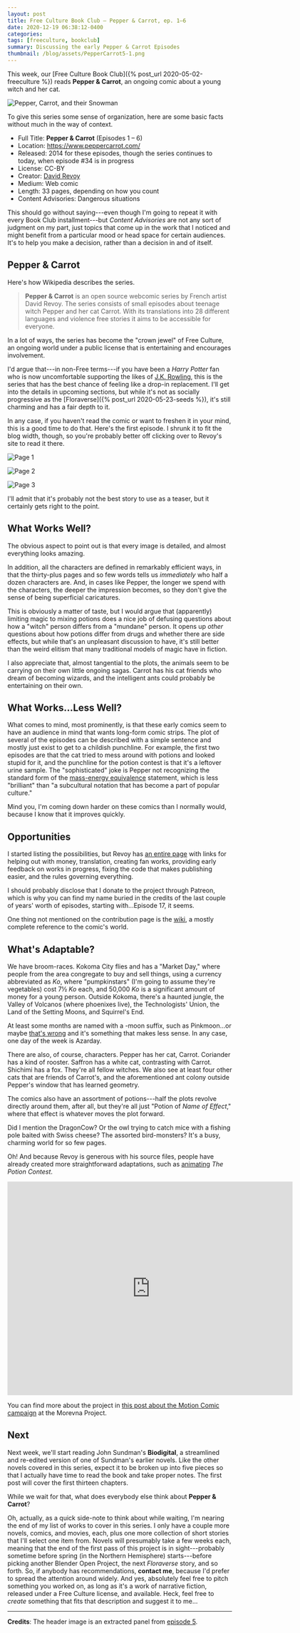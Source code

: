 ```yaml
---
layout: post
title: Free Culture Book Club — Pepper & Carrot, ep. 1–6
date: 2020-12-19 06:38:12-0400
categories:
tags: [freeculture, bookclub]
summary: Discussing the early Pepper & Carrot Episodes
thumbnail: /blog/assets/PepperCarrot5-1.png
---
```


This week, our [Free Culture Book Club]({% post_url 2020-05-02-freeculture %}) reads **Pepper & Carrot**, an ongoing comic about a young witch and her cat.

![Pepper, Carrot, and their Snowman](/blog/assets/PepperCarrot5-1.png "Pepper, Carrot, and their Snowman")

To give this series some sense of organization, here are some basic facts without much in the way of context.

 * Full Title:  **Pepper & Carrot** (Episodes 1 – 6)
 * Location:  <https://www.peppercarrot.com/>
 * Released:  2014 for these episodes, though the series continues to today, when episode #34 is in progress
 * License:  CC-BY
 * Creator:  [David Revoy](https://www.davidrevoy.com/)
 * Medium:  Web comic
 * Length:  33 pages, depending on how you count
 * Content Advisories:  Dangerous situations

This should go without saying---even though I'm going to repeat it with every Book Club installment---but *Content Advisories* are not any sort of judgment on my part, just topics that come up in the work that I noticed and might benefit from a particular mood or head space for certain audiences.  It's to help you make a decision, rather than a decision in and of itself.

## Pepper & Carrot

Here's how Wikipedia describes the series.

 > **Pepper & Carrot** is an open source webcomic series by French artist David Revoy. The series consists of small episodes about teenage witch Pepper and her cat Carrot. With its translations into 28 different languages and violence free stories it aims to be accessible for everyone.

In a lot of ways, the series has become the "crown jewel" of Free Culture, an ongoing world under a public license that is entertaining and encourages involvement.

I'd argue that---in non-Free terms---if you have been a *Harry Potter* fan who is now uncomfortable supporting the likes of [J.K. Rowling](https://en.wikipedia.org/wiki/Politics_of_J._K._Rowling#Transgender_people), this is the series that has the best chance of feeling like a drop-in replacement.  I'll get into the details in upcoming sections, but while it's not as socially progressive as the [Floraverse]({% post_url 2020-05-23-seeds %}), it's still charming and has a fair depth to it.

In any case, if you haven't read the comic or want to freshen it in your mind, this is a good time to do that.  Here's the first episode.  I shrunk it to fit the blog width, though, so you're probably better off clicking over to Revoy's site to read it there.

![Page 1](/blog/assets/en_Pepper-and-Carrot_by-David-Revoy_E01P01.png "Page 1")

![Page 2](/blog/assets/en_Pepper-and-Carrot_by-David-Revoy_E01P02.png "Page 2")

![Page 3](/blog/assets/en_Pepper-and-Carrot_by-David-Revoy_E01P03.png "Page 3")

I'll admit that it's probably not the best story to use as a teaser, but it certainly gets right to the point.

## What Works Well?

The obvious aspect to point out is that every image is detailed, and almost everything looks amazing.

In addition, all the characters are defined in remarkably efficient ways, in that the thirty-plus pages and so few words tells us *immediately* who half a dozen characters are.  And, in cases like Pepper, the longer we spend with the characters, the deeper the impression becomes, so they don't give the sense of being superficial caricatures.

This is obviously a matter of taste, but I would argue that (apparently) limiting magic to mixing potions does a nice job of defusing questions about how a "witch" person differs from a "mundane" person.  It opens up *other* questions about how potions differ from drugs and whether there are side effects, but while that's an unpleasant discussion to have, it's still better than the weird elitism that many traditional models of magic have in fiction.

I also appreciate that, almost tangential to the plots, the animals seem to be carrying on their own little ongoing sagas.  Carrot has his cat friends who dream of becoming wizards, and the intelligent ants could probably be entertaining on their own.

## What Works...Less Well?

What comes to mind, most prominently, is that these early comics seem to have an audience in mind that wants long-form comic strips.  The plot of several of the episodes can be described with a simple sentence and mostly just exist to get to a childish punchline.  For example, the first two episodes are that the cat tried to mess around with potions and looked stupid for it, and the punchline for the potion contest is that it's a leftover urine sample.  The "sophisticated" joke is Pepper not recognizing the standard form of the [mass-energy equivalence](https://en.wikipedia.org/wiki/Mass%E2%80%93energy_equivalence) statement, which is less "brilliant" than "a subcultural notation that has become a part of popular culture."

Mind you, I'm coming down harder on these comics than I normally would, because I know that it improves quickly.

## Opportunities

I started listing the possibilities, but Revoy has [an entire page](https://www.peppercarrot.com/en/static4/contribute) with links for helping out with money, translation, creating fan works, providing early feedback on works in progress, fixing the code that makes publishing easier, and the rules governing everything.

I should probably disclose that I donate to the project through Patreon, which is why you can find my name buried in the credits of the last couple of years' worth of episodes, starting with...Episode 17, it seems.

One thing not mentioned on the contribution page is the [wiki](https://www.peppercarrot.com/en/static8/wiki), a mostly complete reference to the comic's world.

## What's Adaptable?

We have broom-races.  Kokoma City flies and has a "Market Day," where people from the area congregate to buy and sell things, using a currency abbreviated as *Ko*, where "pumpkinstars" (I'm going to assume they're vegetables) cost 7½ *Ko* each, and 50,000 *Ko* is a significant amount of money for a young person.  Outside Kokoma, there's a haunted jungle, the Valley of Volcanos (where phoenixes live), the Technologists' Union, the Land of the Setting Moons, and Squirrel's End.

At least some months are named with a -moon suffix, such as Pinkmoon...or maybe [that's wrong](https://www.peppercarrot.com/en/static8/wiki&page=Time-system) and it's something that makes less sense.  In any case, one day of the week is Azarday.

There are also, of course, characters.  Pepper has her cat, Carrot.  Coriander has a kind of rooster.  Saffron has a white cat, contrasting with Carrot.  Shichimi has a fox.  They're all fellow witches.  We also see at least four other cats that are friends of Carrot's, and the aforementioned ant colony outside Pepper's window that has learned geometry.

The comics also have an assortment of potions---half the plots revolve directly around them, after all, but they're all just "Potion of *Name of Effect*," where that effect is whatever moves the plot forward.

Did I mention the DragonCow?  Or the owl trying to catch mice with a fishing pole baited with Swiss cheese?  The assorted bird-monsters?  It's a busy, charming world for so few pages.

Oh!  And because Revoy is generous with his source files, people have already created more straightforward adaptations, such as [animating](https://morevnaproject.org/pepper-and-carrot/episode-6/) *The Potion Contest*.

<iframe
  src="https://archive.org/embed/pepper-and-carrot-ep6-v1"
  width="640"
  height="480"
  frameborder="0"
  webkitallowfullscreen="true"
  mozallowfullscreen="true"
  allowfullscreen
>
</iframe>

You can find more about the project in [this post about the Motion Comic campaign](https://morevnaproject.org/pepper-and-carrot/episode-6/) at the Morevna Project.

## Next

Next week, we'll start reading John Sundman's **Biodigital**, a streamlined and re-edited version of one of Sundman's earlier novels.  Like the other novels covered in this series, expect it to be broken up into five pieces so that I actually have time to read the book and take proper notes.  The first post will cover the first thirteen chapters.

While we wait for that, what does everybody else think about **Pepper & Carrot**?

Oh, actually, as a quick side-note to think about while waiting, I'm nearing the end of my list of works to cover in this series.  I only have a couple more novels, comics, and movies, each, plus one more collection of short stories that I'll select one item from.  Novels will presumably take a few weeks each, meaning that the end of the first pass of this project is in sight---probably sometime before spring (in the Northern Hemisphere) starts---before picking another Blender Open Project, the next *Floraverse* story, and so forth.  So, if anybody has recommendations, **contact me**, because I'd prefer to spread the attention around widely.  And yes, absolutely feel free to pitch something you worked on, as long as it's a work of narrative fiction, released under a Free Culture license, and available.  Heck, feel free to *create* something that fits that description and suggest it to me...

* * *

**Credits**:  The header image is an extracted panel from [episode 5](https://www.peppercarrot.com/en/article244/special-holiday-episode).
